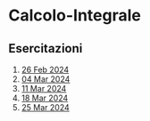 # Calcolo-Integrale


## Esercitazioni
1. [26 Feb 2024](/Esercitazioni/Esercitazione%201%20(26%20Feb%202024).md)
2. [04 Mar 2024](/Esercitazioni/Esercitazione%202%20(4%20Mar%202024).md)
3. [11 Mar 2024](/Esercitazioni/Esercitazione%203%20(11%20Mar%202024).md)
4. [18 Mar 2024](/Esercitazioni/Esercitazione%204%20(18%20Mar%202024).md)
5. [25 Mar 2024](/Esercitazioni/Esercitazione%205%20(25%20Mar%202024).md)
